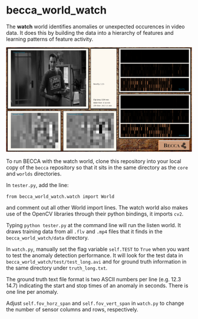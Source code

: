becca_world_watch
=================

The **watch** world identifies anomalies or unexpected occurences in video data. It does this by building the data into a hierarchy of features and learning patterns of feature activity. 

![screenshot](img/watch_world_screenshot.png)

To run BECCA with the watch world, clone this repository into your local copy of the `becca` repository so that it sits in the same directory as the `core` and `worlds` directories.

In `tester.py`, add the line:
```
from becca_world_watch.watch import World
```
and comment out all other World import lines. The watch world also makes use of the OpenCV libraries through their python bindings, it imports `cv2`.

Typing `python tester.py` at the command line will run the listen world. It draws training data from all `.flv` and `.mp4` files that it finds in the `becca_world_watch/data` directory. 

In `watch.py`, manually set the flag variable `self.TEST` to `True` when you want to test the anomaly detection performance. It will look for the test data in `becca_world_watch/test/test_long.avi` and for ground truth information in the same directory under `truth_long.txt`. 

The ground truth text file format is two ASCII numbers per line (e.g. 12.3 14.7) indicating the start and stop times of an anomaly in seconds. There is one line per anomaly.

Adjust `self.fov_horz_span` and `self.fov_vert_span` in `watch.py` to change the number of sensor columns and rows, respectively.
